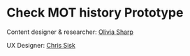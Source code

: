 
# Check MOT history Prototype

Content designer & researcher: [Olivia Sharp](mailto:o.sharp@kainos.com)

UX Designer: [Chris Sisk](mailto:c.sisk@kainos.com)
